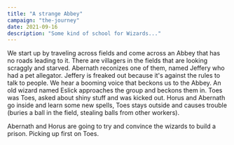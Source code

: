 ```yaml
---
title: "A strange Abbey"
campaign: "the-journey"
date: 2021-09-16
description: "Some kind of school for Wizards..."
---
```


We start up by traveling across fields and come across an Abbey that has no roads leading to it. There are villagers in the fields that are looking scraggly and starved. Abernath reconizes one of them, named Jeffery who had a pet allegator. Jeffery is freaked out because it's against the rules to talk to people. We hear a booming voice that beckons us to the Abbey. An old wizard named Eslick approaches the group and beckons them in. Toes was Toes, asked about shiny stuff and was kicked out. Horus and Abernath go inside and learn some new spells, Toes stays outside and causes trouble (buries a ball in the field, stealing balls from other workers).

Abernath and Horus are going to try and convince the wizards to build a prison. Picking up first on Toes. 